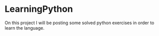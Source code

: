 # LearningPython
On this project I will be posting some solved python exercises in order to learn the language.
